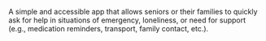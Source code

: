 A simple and accessible app that allows seniors or their families to quickly ask for help in situations of emergency, loneliness, or need for support (e.g., medication reminders, transport, family contact, etc.).